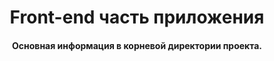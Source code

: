 <h1 align="center">Front-end часть приложения</h1>

<h4 align="center">Основная информация в корневой директории проекта.</h4>

